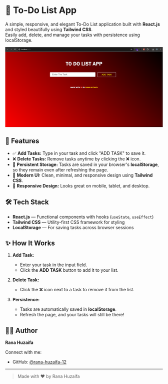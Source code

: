 # 📝 To-Do List App

A simple, responsive, and elegant To-Do List application built with **React.js** and styled beautifully using **Tailwind CSS**.  
Easily add, delete, and manage your tasks with persistence using localStorage.

![To-Do List Screenshot](./Screenshot%20(34).png)

## 🚀 Features

- ✅ **Add Tasks:** Type in your task and click "ADD TASK" to save it.
- ❌ **Delete Tasks:** Remove tasks anytime by clicking the ❌ icon.
- 💾 **Persistent Storage:** Tasks are saved in your browser's **localStorage**, so they remain even after refreshing the page.
- 🎨 **Modern UI:** Clean, minimal, and responsive design using **Tailwind CSS**.
- 📱 **Responsive Design:** Looks great on mobile, tablet, and desktop.

## 🛠️ Tech Stack

- **React.js** — Functional components with hooks (`useState`, `useEffect`)
- **Tailwind CSS** — Utility-first CSS framework for styling
- **LocalStorage** — For saving tasks across browser sessions

## ✨ How It Works

1. **Add Task:**  
   - Enter your task in the input field.
   - Click the **ADD TASK** button to add it to your list.

2. **Delete Task:**  
   - Click the ❌ icon next to a task to remove it from the list.

3. **Persistence:**  
   - Tasks are automatically saved in **localStorage**.
   - Refresh the page, and your tasks will still be there!


## 🧑‍💻 Author

**Rana Huzaifa**

Connect with me:  
- GitHub: [@rana-huzaifa-12](https://github.com/rana-huzaifa-12)

---

> Made with ❤️ by Rana Huzaifa
